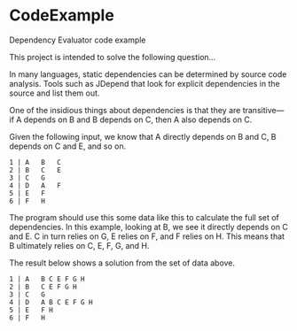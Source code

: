 # CodeExample

Dependency Evaluator code example

This project is intended to solve the following question...

In many languages, static dependencies can be determined by source code analysis. 
Tools such as JDepend that look for explicit dependencies in the source and list them out.

One of the insidious things about dependencies is that they are transitive—if A depends on B and B depends on C, 
then A also depends on C. 

 Given the following input, we know that A directly depends on B and C, B depends on C and E, and so on.

```
1 | A   B   C  
2 | B   C   E  
3 | C   G  
4 | D   A   F  
5 | E   F  
6 | F   H 
```

The program should use this some data like this to calculate the full set of dependencies. In this example, 
looking at B, we see it directly depends on C and E. C in turn relies on G, E relies on F, and F relies on H. 
This means that B ultimately relies on C, E, F, G, and H. 

The result below shows a solution from the set of data above.

```
1 | A   B C E F G H    
2 | B   C E F G H  
3 | C   G  
4 | D   A B C E F G H  
5 | E   F H  
6 | F   H  
```

